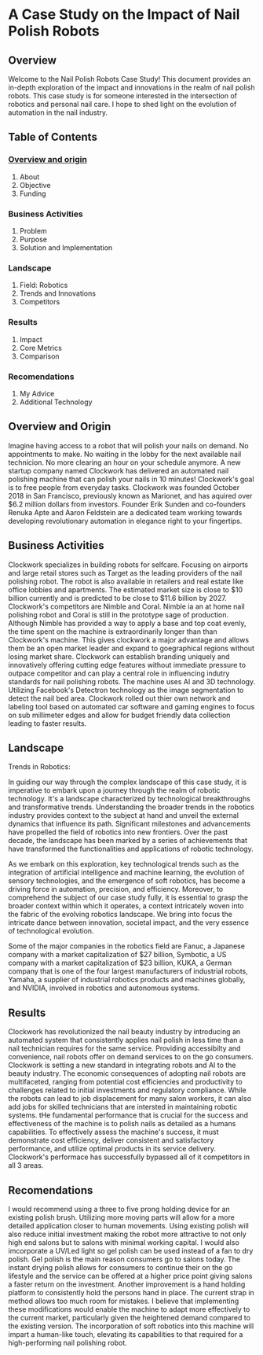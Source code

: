 
# A Case Study on the Impact of Nail Polish Robots

## Overview

Welcome to the Nail Polish Robots Case Study! This document provides an in-depth exploration of the impact and innovations in the realm of nail polish robots. This case study is for  someone interested in the intersection of robotics and personal nail care.  I hope to shed light on the evolution of automation in the nail industry.

## Table of Contents
### [Overview and origin](##-overview-and-origin)
1. About
2. Objective
3. Funding

### Business Activities
1. Problem
2. Purpose
3. Solution and Implementation
### Landscape
1. Field: Robotics
2. Trends and Innovations
3. Competitors

### Results
1. Impact
2. Core Metrics
3. Comparison

### Recomendations
1. My Advice
2. Additional Technology

## Overview and Origin

Imagine having access to a robot that will polish your nails on demand. No appointments to make. No waiting in the lobby for the next available nail technicion. No more clearing an hour on your schedule anymore. A new startup company named Clockwork has delivered an automated nail polishing machine that can polish your nails in 10 minutes! Clockwork's goal is to free people from everyday tasks. Clockwork was founded October 2018 in San Francisco, previously known as Marionet, and has aquired over $6.2 million dollars from investors. Founder Erik Sunden and co-founders Renuka Apte and Aaron Feldstein are a dedicated team working towards developing revolutionary automation in elegance right to your fingertips.

## Business Activities

Clockwork specializes in building robots for selfcare. Focusing on airports and large retail stores such as Target as the leading providers of the nail polishing robot. The robot is also available in retailers and real estate like office lobbies and apartments. The estimated market size is close to $10 billion currently and is predicted to be close to $11.6 billion by 2027. Clockwork's competitors are Nimble and Coral. Nimble ia an at home nail polishing robot and Coral is still in the prototype sage of production. Although Nimble has provided a way to apply a base and top coat evenly, the time spent on the machine is extraordinarily longer than than Clockwork's machine. This gives clockwork a major advantage and allows  them be an open market leader and expand to goegraphical regions without losing market share. Clockwork can establish branding uniquely and innovatively offering cutting edge features without immediate pressure to outpace competitor and can play a central role in influencing indutry standards for nail polishing robots. The machine uses AI and 3D technology. Utilizing Facebook's Detectron technology as the image segmentation to detect the nail bed area. Clockwork rolled out thier own network and labeling tool based on automated car software and gaming engines to focus on sub millimeter edges and allow for budget friendly data collection leading to faster results.  

## Landscape
Trends in Robotics:

In guiding our way through the complex landscape of this case study, it is imperative to embark upon a journey through the realm of robotic technology. It's a landscape characterized by technological breakthroughs and transformative trends. Understanding the broader trends in the robotics industry provides context to the subject at hand and unveil the external dynamics that influence its path.
Significant milestones and advancements have propelled the field of robotics into new frontiers. Over the past decade, the landscape has been marked by a series of achievements that have transformed the functionalities and applications of robotic technology.

As we embark on this exploration, key technological trends such as the integration of artificial intelligence and machine learning, the evolution of sensory technologies, and the emergence of soft robotics, has become a driving force in automation, precision, and efficiency. Moreover, to comprehend the subject of our case study fully, it is essential to grasp the broader context within which it operates, a context intricately woven into the fabric of the evolving robotics landscape. We bring into focus the intricate dance between innovation, societal impact, and the very essence of technological evolution.

Some of the major companies in the robotics field are Fanuc, a Japanese company with a market capitalization of $27 billion, Symbotic, a US company with a market capitalization of $23 billion, KUKA, a German company that is one of the four largest manufacturers of industrial robots, Yamaha, a supplier of industrial robotics products and machines globally, and NVIDIA, involved in robotics and autonomous systems.
 
 ## Results

Clockwork has revolutionized the nail beauty industry by introducing an automated system that consistently applies nail polish in less time than a nail technician requires for the same service. Providing accessibilty and convenience, nail robots offer on demand services to on the go consumers. Clockwork is setting a new standard in integrating robots and AI to the beauty industry.  The economic consequences of adopting nail robots are multifaceted, ranging from potential cost efficiencies and productivity to challenges related to initial investments and regulatory compliance. While the robots can lead to job displacement for many salon workers, it can also add jobs for skilled technicians that are intersted in maintaining robotic systems. tHe fundamental performance that is crucial for the success and effectiveness of the machine is to polish nails as detailed as a humans capabilities. To effectively assess the machine's success, it must demonstrate cost efficiency, deliver consistent and satisfactory performance, and utilize optimal products in its service delivery. Clockwork's performace has successfully bypassed all of it competitors in all 3 areas. 

## Recomendations
I would recommend using a three to five  prong holding device for an existing polish brush. Utilizing more moving parts will allow for a more detailed application closer to human movements. Using existing polish will also reduce initial investment making the robot more attractive to not only high end salons but to salons with minimal working capital. I would also imcorporate a UV/Led light so gel polish can be used instead of a fan to dry polish. Gel polish is the main reason consumers go to salons today. The instant drying polish allows for consumers to continue their on the go lifestyle and the service can be offered at a higher price point giving salons a faster return on the investment. Another improvement is a hand holding platform to consistently hold the persons hand in place. The current strap in method allows too much room for mistakes. I believe that implementing these modifications would enable the machine to adapt more effectively to the current market, particularly given the heightened demand compared to the existing version. The incorporation of soft robotics into this machine will impart a human-like touch, elevating its capabilities to that required for a high-performing nail polishing robot.
